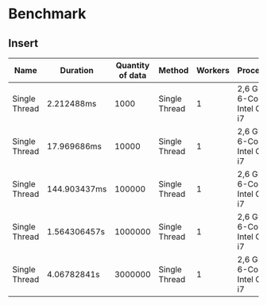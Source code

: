 # Benchmark

## Insert

| Name          | Duration     | Quantity of data | Method        | Workers | Processor                    | Memory              | Database |
| ------------- | ------------ | ---------------- | ------------- | ------- | ---------------------------- | ------------------- | -------- |
| Single Thread | 2.212488ms   | 1000             | Single Thread | 1       | 2,6 GHz 6-Core Intel Core i7 | 16 GB 2667 MHz DDR4 | map      |
| Single Thread | 17.969686ms  | 10000            | Single Thread | 1       | 2,6 GHz 6-Core Intel Core i7 | 16 GB 2667 MHz DDR4 | map      |
| Single Thread | 144.903437ms | 100000           | Single Thread | 1       | 2,6 GHz 6-Core Intel Core i7 | 16 GB 2667 MHz DDR4 | map      |
| Single Thread | 1.564306457s | 1000000          | Single Thread | 1       | 2,6 GHz 6-Core Intel Core i7 | 16 GB 2667 MHz DDR4 | map      |
| Single Thread | 4.06782841s  | 3000000          | Single Thread | 1       | 2,6 GHz 6-Core Intel Core i7 | 16 GB 2667 MHz DDR4 | map      |
